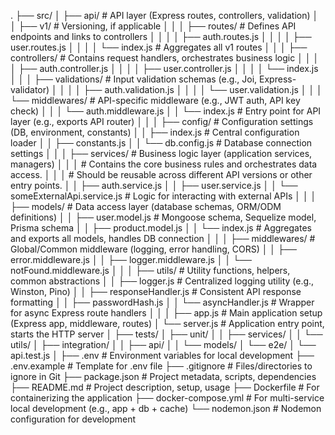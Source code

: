 .
├── src/
│   ├── api/                  # API layer (Express routes, controllers, validation)
│   │   ├── v1/               # Versioning, if applicable
│   │   │   ├── routes/       # Defines API endpoints and links to controllers
│   │   │   │   ├── auth.routes.js
│   │   │   │   ├── user.routes.js
│   │   │   │   └── index.js  # Aggregates all v1 routes
│   │   │   ├── controllers/  # Contains request handlers, orchestrates business logic
│   │   │   │   ├── auth.controller.js
│   │   │   │   ├── user.controller.js
│   │   │   │   └── index.js
│   │   │   ├── validations/  # Input validation schemas (e.g., Joi, Express-validator)
│   │   │   │   ├── auth.validation.js
│   │   │   │   └── user.validation.js
│   │   │   └── middlewares/  # API-specific middleware (e.g., JWT auth, API key check)
│   │   │       └── auth.middleware.js
│   │   └── index.js          # Entry point for API layer (e.g., exports API router)
│   │
│   ├── config/               # Configuration settings (DB, environment, constants)
│   │   ├── index.js          # Central configuration loader
│   │   ├── constants.js
│   │   └── db.config.js      # Database connection settings
│   │
│   ├── services/             # Business logic layer (application services, managers)
│   │   │                     # Contains the core business rules and orchestrates data access.
│   │   │                     # Should be reusable across different API versions or other entry points.
│   │   ├── auth.service.js
│   │   ├── user.service.js
│   │   └── someExternalApi.service.js # Logic for interacting with external APIs
│   │
│   ├── models/               # Data access layer (database schemas, ORM/ODM definitions)
│   │   ├── user.model.js     # Mongoose schema, Sequelize model, Prisma schema
│   │   ├── product.model.js
│   │   └── index.js          # Aggregates and exports all models, handles DB connection
│   │
│   ├── middlewares/          # Global/Common middleware (logging, error handling, CORS)
│   │   ├── error.middleware.js
│   │   ├── logger.middleware.js
│   │   └── notFound.middleware.js
│   │
│   ├── utils/                # Utility functions, helpers, common abstractions
│   │   ├── logger.js         # Centralized logging utility (e.g., Winston, Pino)
│   │   ├── responseHandler.js # Consistent API response formatting
│   │   ├── passwordHash.js
│   │   └── asyncHandler.js   # Wrapper for async Express route handlers
│   │
│   ├── app.js                # Main application setup (Express app, middleware, routes)
│   └── server.js             # Application entry point, starts the HTTP server
│
├── tests/
│   ├── unit/
│   │   ├── services/
│   │   └── utils/
│   ├── integration/
│   │   ├── api/
│   │   └── models/
│   └── e2e/
│       └── api.test.js
│
├── .env                      # Environment variables for local development
├── .env.example              # Template for .env file
├── .gitignore                # Files/directories to ignore in Git
├── package.json              # Project metadata, scripts, dependencies
├── README.md                 # Project description, setup, usage
├── Dockerfile                # For containerizing the application
├── docker-compose.yml        # For multi-service local development (e.g., app + db + cache)
└── nodemon.json              # Nodemon configuration for development